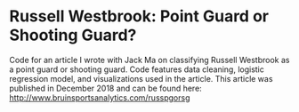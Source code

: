 # Russell Westbrook: Point Guard or Shooting Guard?
Code for an article I wrote with Jack Ma on classifying Russell Westbrook as a point guard or shooting guard. Code features data cleaning, logistic regression model, and visualizations used in the article. This article was published in December 2018 and can be found here: http://www.bruinsportsanalytics.com/russpgorsg
